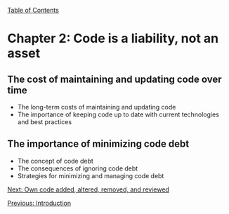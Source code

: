 [Table of Contents](README.md#table-of-Contents)

# Chapter 2: Code is a liability, not an asset
## The cost of maintaining and updating code over time
- The long-term costs of maintaining and updating code
- The importance of keeping code up to date with current technologies and best practices

## The importance of minimizing code debt
- The concept of code debt
- The consequences of ignoring code debt
- Strategies for minimizing and managing code debt

[Next: Own code added, altered, removed, and reviewed](Own-code-added-altered-removed-and-reviewed.md)

[Previous: Introduction](Introduction.md)

